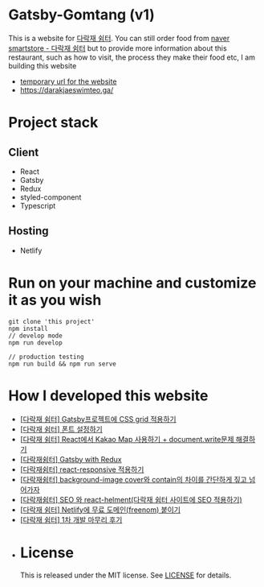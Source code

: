 # Gatsby-Gomtang (v1)

This is a website for [다락재 쉼터](https://m.place.naver.com/restaurant/15565163/home). You can still order food from [naver smartstore - 다락재 쉼터](https://smartstore.naver.com/drj_gomtang?NaPm=ct%3Dkn3wyuku%7Cci%3Dcheckout%7Ctr%3Dds%7Ctrx%3D%7Chk%3Dc39594238b44d3d82c04b9fae3ad15f47a05d4c1) but to provide more information about this restaurant, such as how to visit, the process they make their food etc, I am building this website

- [temporary url for the website](https://compassionate-spence-df7e3f.netlify.app/)
- https://darakjaeswimteo.ga/

# Project stack

## Client

- React
- Gatsby
- Redux
- styled-component
- Typescript

## Hosting

- Netlify

# Run on your machine and customize it as you wish

```
git clone 'this project'
npm install
// develop mode
npm run develop

// production testing
npm run build && npm run serve
```

# How I developed this website

- [[다락재 쉼터] Gatsby프로젝트에 CSS grid 적용하기](https://mytutorials.tistory.com/331)
- [[다락재 쉼터] 폰트 설정하기](https://mytutorials.tistory.com/332)
- [[다락재 쉼터] React에서 Kakao Map 사용하기 + document.write문제 해결하기](https://mytutorials.tistory.com/333)
- [[다락재쉼터] Gatsby with Redux](https://mytutorials.tistory.com/334)
- [[다락재쉼터] react-responsive 적용하기](https://mytutorials.tistory.com/335)
- [[다락재쉼터] background-image cover와 contain의 차이를 간단하게 짚고 넘어가자](https://mytutorials.tistory.com/336)
- [[다락재쉼터] SEO 와 react-helment(다락재 쉼터 사이트에 SEO 적용하기)](https://mytutorials.tistory.com/337)
- [[다락재 쉼터] Netlify에 무료 도메인(freenom) 붙이기](https://mytutorials.tistory.com/338)
- [[다락재 쉼터] 1차 개발 마무리 후기](https://mytutorials.tistory.com/339)
- <!--

<!-- - Gatsby responsive image: https://www.youtube.com/watch?v=XiG8gYJ7DiI&ab_channel=ADesignerWhoCodes -->

# License

This is released under the MIT license. See [LICENSE](LICENSE) for details.

